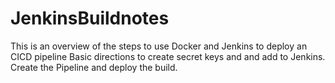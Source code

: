 # JenkinsBuildnotes
This is an overview of the steps to use Docker and Jenkins to deploy an CICD pipeline
Basic directions to create secret keys and and add to Jenkins. Create the Pipeline and deploy the build.
